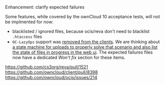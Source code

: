 Enhancement: clarify expected failures

Some features, while covered by the ownCloud 10 acceptance tests, will not be implmented for now:
- blacklisted / ignored files, because ocis/reva don't need to blacklist `.htaccess` files
- `OC-LazyOps` support was [removed from the clients](https://github.com/owncloud/client/pull/8398). We are thinking about [a state machine for uploads to properly solve that scenario and also list the state of files in progress in the web ui](https://github.com/owncloud/ocis/issues/214).
The expected failures files now have a dedicated _Won't fix_ section for these items.

https://github.com/cs3org/reva/pull/1521
https://github.com/owncloud/client/pull/8398
https://github.com/owncloud/ocis/issues/214